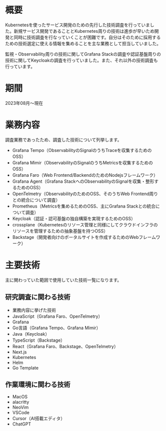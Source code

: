 # 概要

Kubernetesを使ったサービス開発のための先行した技術調査を行っていました。新規サービス開発であることとKubernetes周りの技術は進歩が早いため開発と同時に技術調査を行なっていくことが困難です。自分はそのために採用するための技術選定に使える情報を集めることを主な業務として担当していました。

監視・Observability周りの技術に関してGrafana Stackの調査や認証基盤周りの技術に関してKeycloakの調査を行っていました。また、それ以外の技術調査も行っています。

# 期間

2023年08月～現在

# 業務内容

調査業務であったため、調査した技術について列挙します。

- Grafana Tempo（ObservabilityのSignalのうちTraceを収集するためのOSS）
- Grafana Mimir（ObservabilityのSignalのうちMetricsを収集するためのOSS）
- Grafana Faro（Web Frontend/BackendのためのNodejsフレームワーク）
- Grafana Agent（Grafana StackへのObservabilityのSignalを収集・整形するためのOSS）
- OpenTelmetry（ObservabilityのためのOSS、そのうちWeb Frontend周りとの統合について調査）
- Prometheus（Metricsを集めるためのOSS、主にGrafana Stackとの統合について調査）
- Keycloak（認証・認可基盤の独自構築を実現するためのOSS）
- crossplane（Kubernetesのリソース管理と同様にしてクラウドインフラのリソースを管理するための抽象基盤を持つOSS）
- Backstage（開発者向けのポータルサイトを作成するためのWebフレームワーク）

# 主要技術

主に関わっていた範囲で使用していた技術一覧になります。

## 研究調査に関わる技術

- 業務内容に挙げた技術
- JavaScript（Grafana Faro、OpenTelmetry）
- Grafana
- Go言語（Grafana Tempo、Grafana Mimir）
- Java（Keycloak）
- TypeScript（Backstage）
- React（Grafana Faro、Backstage、OpenTelmetry）
- Next.js
- Kubernetes
- Helm
- Go Template

## 作業環境に関わる技術

- MacOS
- alacritty
- NeoVim
- VSCode
- Cursor（AI搭載エディタ）
- ChatGPT